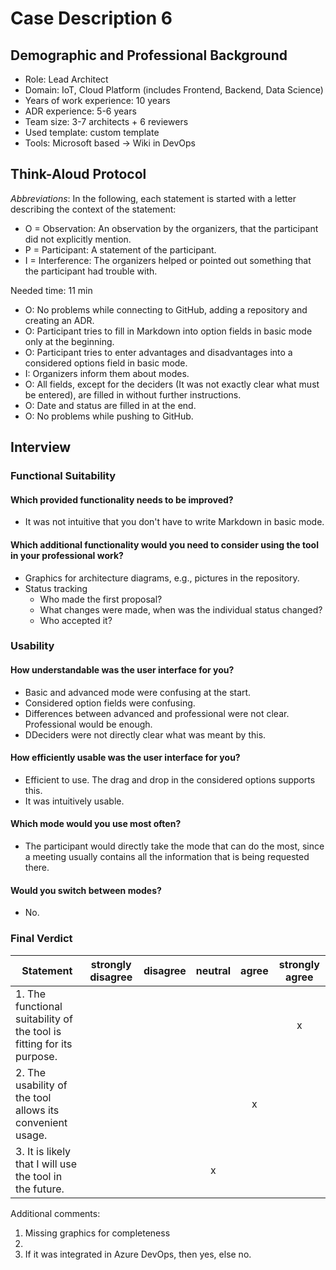 # Case Description 6

## Demographic and Professional Background

* Role: Lead Architect
* Domain: IoT, Cloud Platform (includes Frontend, Backend, Data Science)
* Years of work experience: 10 years
* ADR experience: 5-6 years
* Team size: 3-7 architects + 6 reviewers 
* Used template: custom template
* Tools: Microsoft based -> Wiki in DevOps 

## Think-Aloud Protocol

_Abbreviations_: In the following, each statement is started with a letter describing the context of the statement:
* O = Observation: An observation by the organizers, that the participant did not explicitly mention.
* P = Participant: A statement of the participant.
* I = Interference: The organizers helped or pointed out something that the participant had trouble with.

Needed time: 11 min

* O: No problems while connecting to GitHub, adding a repository and creating an ADR.
* O: Participant tries to fill in Markdown into option fields in basic mode only at the beginning.
* O: Participant tries to enter advantages and disadvantages into a considered options field in basic mode.
* I: Organizers inform them about modes.
* O: All fields, except for the deciders (It was not exactly clear what must be entered), are filled in without further instructions.
* O: Date and status are filled in at the end.
* O: No problems while pushing to GitHub.

## Interview

### Functional Suitability

#### Which provided functionality needs to be improved?

* It was not intuitive that you don't have to write Markdown in basic mode.

#### Which additional functionality would you need to consider using the tool in your professional work?

* Graphics for architecture diagrams, e.g., pictures in the repository.
* Status tracking
  * Who made the first proposal?
  * What changes were made, when was the individual status changed?
  * Who accepted it?

### Usability

#### How understandable was the user interface for you?

* Basic and advanced mode were confusing at the start. 
* Considered option fields were confusing.
* Differences between advanced and professional were not clear. Professional would be enough.
* DDeciders were not directly clear what was meant by this.

#### How efficiently usable was the user interface for you?

* Efficient to use. The drag and drop in the considered options supports this. 
* It was intuitively usable.

#### Which mode would you use most often?

* The participant would directly take the mode that can do the most, since a meeting usually contains all the information that is being requested there.

#### Would you switch between modes?

* No.

### Final Verdict

|Statement|strongly disagree|disagree|neutral|agree|strongly agree|
|---|:-:|:-:|:-:|:-:|:-:|
|1. The functional suitability of the tool is fitting for its purpose.|||||x|
|2. The usability of the tool allows its convenient usage.            ||||x||
|3. It is likely that I will use the tool in the future.              |||x|||

Additional comments:

1. Missing graphics for completeness
2. 
3. If it was integrated in Azure DevOps, then yes, else no.
